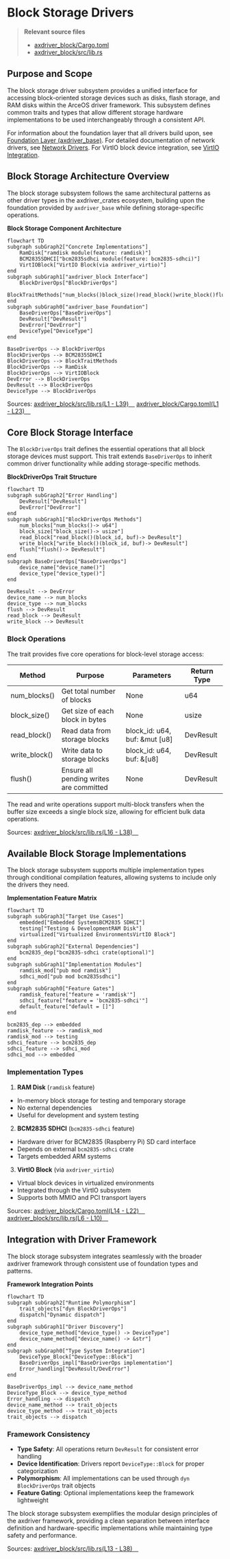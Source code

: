# Block Storage Drivers

> **Relevant source files**
> * [axdriver_block/Cargo.toml](https://github.com/arceos-org/axdriver_crates/blob/84eb2170/axdriver_block/Cargo.toml)
> * [axdriver_block/src/lib.rs](https://github.com/arceos-org/axdriver_crates/blob/84eb2170/axdriver_block/src/lib.rs)

## Purpose and Scope

The block storage driver subsystem provides a unified interface for accessing block-oriented storage devices such as disks, flash storage, and RAM disks within the ArceOS driver framework. This subsystem defines common traits and types that allow different storage hardware implementations to be used interchangeably through a consistent API.

For information about the foundation layer that all drivers build upon, see [Foundation Layer (axdriver_base)](/arceos-org/axdriver_crates/3-foundation-layer-(axdriver_base)). For detailed documentation of network drivers, see [Network Drivers](/arceos-org/axdriver_crates/4-network-drivers). For VirtIO block device integration, see [VirtIO Integration](/arceos-org/axdriver_crates/7-virtio-integration).

## Block Storage Architecture Overview

The block storage subsystem follows the same architectural patterns as other driver types in the axdriver_crates ecosystem, building upon the foundation provided by `axdriver_base` while defining storage-specific operations.

**Block Storage Component Architecture**

```mermaid
flowchart TD
subgraph subGraph2["Concrete Implementations"]
    RamDisk["ramdisk module(feature: ramdisk)"]
    BCM2835SDHCI["bcm2835sdhci module(feature: bcm2835-sdhci)"]
    VirtIOBlock["VirtIO Block(via axdriver_virtio)"]
end
subgraph subGraph1["axdriver_block Interface"]
    BlockDriverOps["BlockDriverOps"]
    BlockTraitMethods["num_blocks()block_size()read_block()write_block()flush()"]
end
subgraph subGraph0["axdriver_base Foundation"]
    BaseDriverOps["BaseDriverOps"]
    DevResult["DevResult"]
    DevError["DevError"]
    DeviceType["DeviceType"]
end

BaseDriverOps --> BlockDriverOps
BlockDriverOps --> BCM2835SDHCI
BlockDriverOps --> BlockTraitMethods
BlockDriverOps --> RamDisk
BlockDriverOps --> VirtIOBlock
DevError --> BlockDriverOps
DevResult --> BlockDriverOps
DeviceType --> BlockDriverOps
```

Sources: [axdriver_block/src/lib.rs(L1 - L39)&emsp;](https://github.com/arceos-org/axdriver_crates/blob/84eb2170/axdriver_block/src/lib.rs#L1-L39) [axdriver_block/Cargo.toml(L1 - L23)&emsp;](https://github.com/arceos-org/axdriver_crates/blob/84eb2170/axdriver_block/Cargo.toml#L1-L23)

## Core Block Storage Interface

The `BlockDriverOps` trait defines the essential operations that all block storage devices must support. This trait extends `BaseDriverOps` to inherit common driver functionality while adding storage-specific methods.

**BlockDriverOps Trait Structure**

```mermaid
flowchart TD
subgraph subGraph2["Error Handling"]
    DevResult["DevResult"]
    DevError["DevError"]
end
subgraph subGraph1["BlockDriverOps Methods"]
    num_blocks["num_blocks()-> u64"]
    block_size["block_size()-> usize"]
    read_block["read_block()(block_id, buf)-> DevResult"]
    write_block["write_block()(block_id, buf)-> DevResult"]
    flush["flush()-> DevResult"]
end
subgraph BaseDriverOps["BaseDriverOps"]
    device_name["device_name()"]
    device_type["device_type()"]
end

DevResult --> DevError
device_name --> num_blocks
device_type --> num_blocks
flush --> DevResult
read_block --> DevResult
write_block --> DevResult
```

### Block Operations

The trait provides five core operations for block-level storage access:

|Method|Purpose|Parameters|Return Type|
| --- | --- | --- | --- |
|num_blocks()|Get total number of blocks|None|u64|
|block_size()|Get size of each block in bytes|None|usize|
|read_block()|Read data from storage blocks|block_id: u64, buf: &mut [u8]|DevResult|
|write_block()|Write data to storage blocks|block_id: u64, buf: &[u8]|DevResult|
|flush()|Ensure all pending writes are committed|None|DevResult|

The read and write operations support multi-block transfers when the buffer size exceeds a single block size, allowing for efficient bulk data operations.

Sources: [axdriver_block/src/lib.rs(L16 - L38)&emsp;](https://github.com/arceos-org/axdriver_crates/blob/84eb2170/axdriver_block/src/lib.rs#L16-L38)

## Available Block Storage Implementations

The block storage subsystem supports multiple implementation types through conditional compilation features, allowing systems to include only the drivers they need.

**Implementation Feature Matrix**

```mermaid
flowchart TD
subgraph subGraph3["Target Use Cases"]
    embedded["Embedded SystemsBCM2835 SDHCI"]
    testing["Testing & DevelopmentRAM Disk"]
    virtualized["Virtualized EnvironmentsVirtIO Block"]
end
subgraph subGraph2["External Dependencies"]
    bcm2835_dep["bcm2835-sdhci crate(optional)"]
end
subgraph subGraph1["Implementation Modules"]
    ramdisk_mod["pub mod ramdisk"]
    sdhci_mod["pub mod bcm2835sdhci"]
end
subgraph subGraph0["Feature Gates"]
    ramdisk_feature["feature = 'ramdisk'"]
    sdhci_feature["feature = 'bcm2835-sdhci'"]
    default_feature["default = []"]
end

bcm2835_dep --> embedded
ramdisk_feature --> ramdisk_mod
ramdisk_mod --> testing
sdhci_feature --> bcm2835_dep
sdhci_feature --> sdhci_mod
sdhci_mod --> embedded
```

### Implementation Types

1. **RAM Disk** (`ramdisk` feature)

* In-memory block storage for testing and temporary storage
* No external dependencies
* Useful for development and system testing
2. **BCM2835 SDHCI** (`bcm2835-sdhci` feature)

* Hardware driver for BCM2835 (Raspberry Pi) SD card interface
* Depends on external `bcm2835-sdhci` crate
* Targets embedded ARM systems
3. **VirtIO Block** (via `axdriver_virtio`)

* Virtual block devices in virtualized environments
* Integrated through the VirtIO subsystem
* Supports both MMIO and PCI transport layers

Sources: [axdriver_block/Cargo.toml(L14 - L22)&emsp;](https://github.com/arceos-org/axdriver_crates/blob/84eb2170/axdriver_block/Cargo.toml#L14-L22) [axdriver_block/src/lib.rs(L6 - L10)&emsp;](https://github.com/arceos-org/axdriver_crates/blob/84eb2170/axdriver_block/src/lib.rs#L6-L10)

## Integration with Driver Framework

The block storage subsystem integrates seamlessly with the broader axdriver framework through consistent use of foundation types and patterns.

**Framework Integration Points**

```mermaid
flowchart TD
subgraph subGraph2["Runtime Polymorphism"]
    trait_objects["dyn BlockDriverOps"]
    dispatch["Dynamic dispatch"]
end
subgraph subGraph1["Driver Discovery"]
    device_type_method["device_type() -> DeviceType"]
    device_name_method["device_name() -> &str"]
end
subgraph subGraph0["Type System Integration"]
    DeviceType_Block["DeviceType::Block"]
    BaseDriverOps_impl["BaseDriverOps implementation"]
    Error_handling["DevResult/DevError"]
end

BaseDriverOps_impl --> device_name_method
DeviceType_Block --> device_type_method
Error_handling --> dispatch
device_name_method --> trait_objects
device_type_method --> trait_objects
trait_objects --> dispatch
```

### Framework Consistency

* **Type Safety**: All operations return `DevResult` for consistent error handling
* **Device Identification**: Drivers report `DeviceType::Block` for proper categorization
* **Polymorphism**: All implementations can be used through `dyn BlockDriverOps` trait objects
* **Feature Gating**: Optional implementations keep the framework lightweight

The block storage subsystem exemplifies the modular design principles of the axdriver framework, providing a clean separation between interface definition and hardware-specific implementations while maintaining type safety and performance.

Sources: [axdriver_block/src/lib.rs(L13 - L38)&emsp;](https://github.com/arceos-org/axdriver_crates/blob/84eb2170/axdriver_block/src/lib.rs#L13-L38)